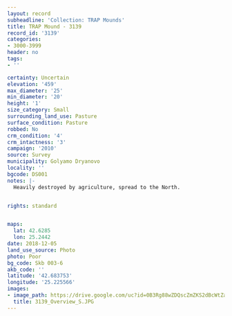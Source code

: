 ```yaml
---
layout: record
subheadline: 'Collection: TRAP Mounds'
title: TRAP Mound - 3139
record_id: '3139'
categories:
- 3000-3999
header: no
tags:
- ''

certainty: Uncertain
elevation: '459'
max_diameter: '25'
min_diameter: '20'
height: '1'
size_category: Small
surrounding_land_use: Pasture
surface_condition: Pasture
robbed: No
crm_condition: '4'
crm_intactness: '3'
campaign: '2010'
source: Survey
municipality: Golyamo Dryanovo
locality: ''
bgcode: DS001
notes: |-
  Heavily destroyed by agriculture, spread to the North.


rights: standard


maps:
  lat: 42.6285
  lon: 25.2442
date: 2018-12-05
land_use_source: Photo
photo: Poor
bg_code: Skb 003-6
akb_code: ''
latitude: '42.683753'
longitude: '25.225566'
images:
- image_path: https://drive.google.com/uc?id=0B3Rg88wZDQscZmZKS2dBcWtZaHM
  title: 3139_Overview_S.JPG
---
```

